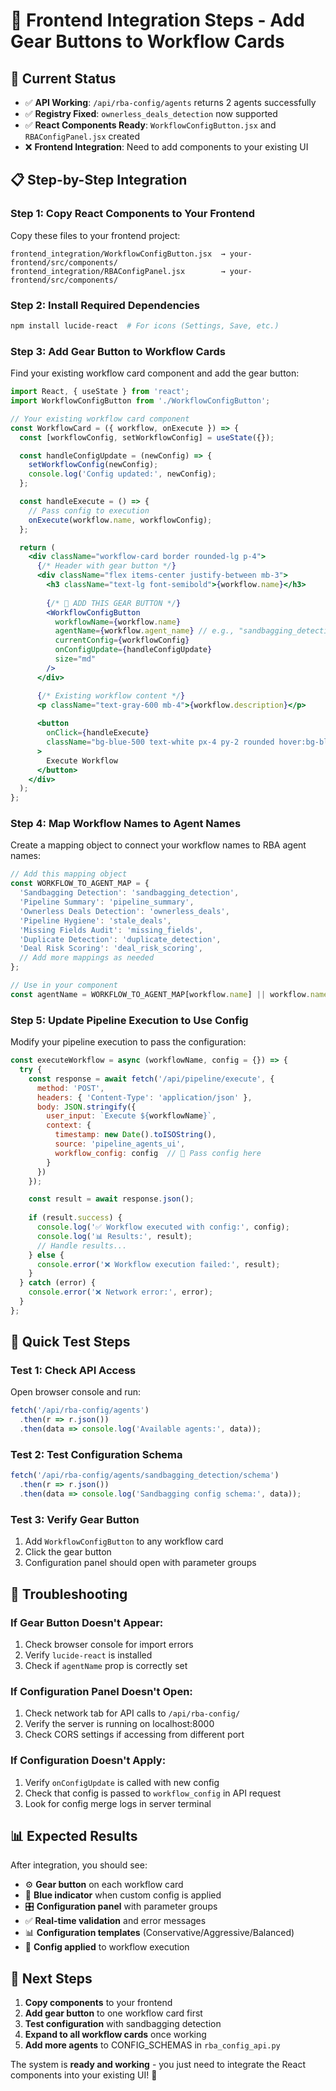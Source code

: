 # 🚀 Frontend Integration Steps - Add Gear Buttons to Workflow Cards

## 🎯 Current Status
- ✅ **API Working**: `/api/rba-config/agents` returns 2 agents successfully
- ✅ **Registry Fixed**: `ownerless_deals_detection` now supported
- ✅ **React Components Ready**: `WorkflowConfigButton.jsx` and `RBAConfigPanel.jsx` created
- ❌ **Frontend Integration**: Need to add components to your existing UI

## 📋 **Step-by-Step Integration**

### **Step 1: Copy React Components to Your Frontend**

Copy these files to your frontend project:
```
frontend_integration/WorkflowConfigButton.jsx  → your-frontend/src/components/
frontend_integration/RBAConfigPanel.jsx        → your-frontend/src/components/
```

### **Step 2: Install Required Dependencies**

```bash
npm install lucide-react  # For icons (Settings, Save, etc.)
```

### **Step 3: Add Gear Button to Workflow Cards**

Find your existing workflow card component and add the gear button:

```jsx
import React, { useState } from 'react';
import WorkflowConfigButton from './WorkflowConfigButton';

// Your existing workflow card component
const WorkflowCard = ({ workflow, onExecute }) => {
  const [workflowConfig, setWorkflowConfig] = useState({});

  const handleConfigUpdate = (newConfig) => {
    setWorkflowConfig(newConfig);
    console.log('Config updated:', newConfig);
  };

  const handleExecute = () => {
    // Pass config to execution
    onExecute(workflow.name, workflowConfig);
  };

  return (
    <div className="workflow-card border rounded-lg p-4">
      {/* Header with gear button */}
      <div className="flex items-center justify-between mb-3">
        <h3 className="text-lg font-semibold">{workflow.name}</h3>
        
        {/* 🔧 ADD THIS GEAR BUTTON */}
        <WorkflowConfigButton
          workflowName={workflow.name}
          agentName={workflow.agent_name} // e.g., "sandbagging_detection"
          currentConfig={workflowConfig}
          onConfigUpdate={handleConfigUpdate}
          size="md"
        />
      </div>

      {/* Existing workflow content */}
      <p className="text-gray-600 mb-4">{workflow.description}</p>
      
      <button 
        onClick={handleExecute}
        className="bg-blue-500 text-white px-4 py-2 rounded hover:bg-blue-600"
      >
        Execute Workflow
      </button>
    </div>
  );
};
```

### **Step 4: Map Workflow Names to Agent Names**

Create a mapping object to connect your workflow names to RBA agent names:

```jsx
// Add this mapping object
const WORKFLOW_TO_AGENT_MAP = {
  'Sandbagging Detection': 'sandbagging_detection',
  'Pipeline Summary': 'pipeline_summary',
  'Ownerless Deals Detection': 'ownerless_deals',
  'Pipeline Hygiene': 'stale_deals',
  'Missing Fields Audit': 'missing_fields',
  'Duplicate Detection': 'duplicate_detection',
  'Deal Risk Scoring': 'deal_risk_scoring',
  // Add more mappings as needed
};

// Use in your component
const agentName = WORKFLOW_TO_AGENT_MAP[workflow.name] || workflow.name.toLowerCase().replace(/ /g, '_');
```

### **Step 5: Update Pipeline Execution to Use Config**

Modify your pipeline execution to pass the configuration:

```jsx
const executeWorkflow = async (workflowName, config = {}) => {
  try {
    const response = await fetch('/api/pipeline/execute', {
      method: 'POST',
      headers: { 'Content-Type': 'application/json' },
      body: JSON.stringify({
        user_input: `Execute ${workflowName}`,
        context: {
          timestamp: new Date().toISOString(),
          source: 'pipeline_agents_ui',
          workflow_config: config  // 🔧 Pass config here
        }
      })
    });

    const result = await response.json();
    
    if (result.success) {
      console.log('✅ Workflow executed with config:', config);
      console.log('📊 Results:', result);
      // Handle results...
    } else {
      console.error('❌ Workflow execution failed:', result);
    }
  } catch (error) {
    console.error('❌ Network error:', error);
  }
};
```

## 🎯 **Quick Test Steps**

### **Test 1: Check API Access**
Open browser console and run:
```javascript
fetch('/api/rba-config/agents')
  .then(r => r.json())
  .then(data => console.log('Available agents:', data));
```

### **Test 2: Test Configuration Schema**
```javascript
fetch('/api/rba-config/agents/sandbagging_detection/schema')
  .then(r => r.json())
  .then(data => console.log('Sandbagging config schema:', data));
```

### **Test 3: Verify Gear Button**
1. Add `WorkflowConfigButton` to any workflow card
2. Click the gear button
3. Configuration panel should open with parameter groups

## 🔧 **Troubleshooting**

### **If Gear Button Doesn't Appear:**
1. Check browser console for import errors
2. Verify `lucide-react` is installed
3. Check if `agentName` prop is correctly set

### **If Configuration Panel Doesn't Open:**
1. Check network tab for API calls to `/api/rba-config/`
2. Verify the server is running on localhost:8000
3. Check CORS settings if accessing from different port

### **If Configuration Doesn't Apply:**
1. Verify `onConfigUpdate` is called with new config
2. Check that config is passed to `workflow_config` in API request
3. Look for config merge logs in server terminal

## 📊 **Expected Results**

After integration, you should see:
- ⚙️ **Gear button** on each workflow card
- 🔵 **Blue indicator** when custom config is applied
- 🎛️ **Configuration panel** with parameter groups
- ✅ **Real-time validation** and error messages
- 📊 **Configuration templates** (Conservative/Aggressive/Balanced)
- 🔄 **Config applied** to workflow execution

## 🚀 **Next Steps**

1. **Copy components** to your frontend
2. **Add gear button** to one workflow card first
3. **Test configuration** with sandbagging detection
4. **Expand to all workflow cards** once working
5. **Add more agents** to CONFIG_SCHEMAS in `rba_config_api.py`

The system is **ready and working** - you just need to integrate the React components into your existing UI! 🎉
